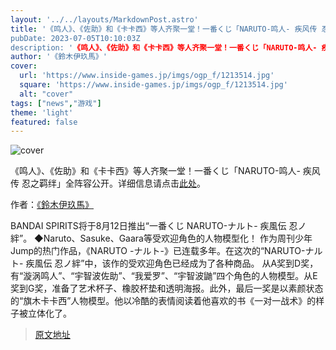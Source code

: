 ```yaml
---
layout: '../../layouts/MarkdownPost.astro'
title: '《鸣人》、《佐助》和《卡卡西》等人齐聚一堂！一番くじ「NARUTO-鸣人- 疾风传 忍之羁绊」全阵容公开
pubDate: 2023-07-05T10:10:03Z
description: '《鸣人》、《佐助》和《卡卡西》等人齐聚一堂！一番くじ「NARUTO-鸣人- 疾风传 忍之羁绊」全阵容公开'
author: '《鈴木伊玖馬》'
cover:
  url: 'https://www.inside-games.jp/imgs/ogp_f/1213514.jpg'
  square: 'https://www.inside-games.jp/imgs/ogp_f/1213514.jpg'
  alt: "cover"
tags: ["news","游戏"]
theme: 'light'
featured: false
---
```


![cover](https://www.inside-games.jp/imgs/ogp_f/1213514.jpg)

《鸣人》、《佐助》和《卡卡西》等人齐聚一堂！一番くじ「NARUTO-鸣人- 疾风传 忍之羁绊」全阵容公开。详细信息请点击[此处](https://www.inside-games.jp/article/2023/07/05/147010.html)。

作者：[《鈴木伊玖馬》](/author/10288/recent/%E9%88%B4%E6%9C%A8%E4%BC%8A%E7%8E%96%E9%A6%AC)

BANDAI SPIRITS将于8月12日推出“一番くじ NARUTO-ナルト- 疾風伝 忍ノ絆”。
◆Naruto、Sasuke、Gaara等受欢迎角色的人物模型化！
作为周刊少年Jump的热门作品，《NARUTO -ナルト-》已连载多年。在这次的“NARUTO-ナルト- 疾風伝 忍ノ絆”中，该作的受欢迎角色已经成为了各种商品。
从A奖到D奖，有“漩涡鸣人”、“宇智波佐助”、“我爱罗”、“宇智波鼬”四个角色的人物模型。从E奖到G奖，准备了艺术杯子、橡胶杯垫和透明海报。此外，最后一奖是以素颜状态的“旗木卡卡西”人物模型。他以冷酷的表情阅读着他喜欢的书《一对一战术》的样子被立体化了。

>[原文地址](https://www.inside-games.jp/article/2023/07/05/147010.html)  